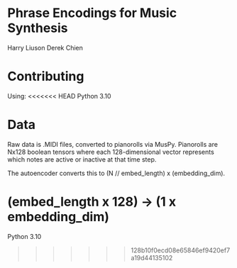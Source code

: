 # Phrase Encodings for Music Synthesis
Harry Liuson
Derek Chien

# Contributing
Using: 
<<<<<<< HEAD
Python 3.10

# Data
Raw data is .MIDI files, converted to pianorolls via MusPy. Pianorolls are Nx128 boolean tensors where each 128-dimensional vector represents which
notes are active or inactive at that time step.

The autoencoder converts this to (N // embed_length) x (embedding_dim).

(embed_length x 128) -> (1 x embedding_dim)
=======
Python 3.10
>>>>>>> 128b10f0ecd08e65846ef9420ef7a19d44135102
